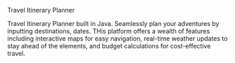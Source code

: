 Travel Itinerary Planner 

Travel Itinerary Planner built in Java. Seamlessly plan your adventures by inputting destinations, dates. THis platform offers a wealth of features including interactive maps for easy navigation, real-time weather updates to stay ahead of the elements, and budget calculations for cost-effective travel.